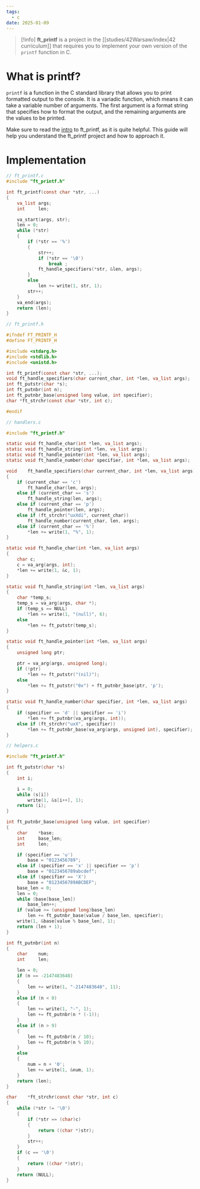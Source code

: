 ```yaml
---
tags:
  - c
date: 2025-01-09
---
```


> [!info]
> **ft_printf** is a project in the [[studies/42Warsaw/index|42 curriculum]] that requires you to implement your own version of the `printf` function in C.

# What is printf?

`printf` is a function in the C standard library that allows you to print formatted output to the console. It is a variadic function, which means it can take a variable number of arguments. The first argument is a format string that specifies how to format the output, and the remaining arguments are the values to be printed.

Make sure to read the [intro](https://42-cursus.gitbook.io/guide/rank-01/ft_printf) to ft_printf, as it is quite helpful. This guide will help you understand the ft_printf project and how to approach it.

# Implementation


```c
// ft_printf.c
#include "ft_printf.h"

int	ft_printf(const char *str, ...)
{
	va_list	args;
	int		len;

	va_start(args, str);
	len = 0;
	while (*str)
	{
		if (*str == '%')
		{
			str++;
			if (*str == '\0')
				break ;
			ft_handle_specifiers(*str, &len, args);
		}
		else
			len += write(1, str, 1);
		str++;
	}
	va_end(args);
	return (len);
}
```

```c
// ft_printf.h

#ifndef FT_PRINTF_H
#define FT_PRINTF_H

#include <stdarg.h>
#include <stdlib.h>
#include <unistd.h>

int ft_printf(const char *str, ...);
void ft_handle_specifiers(char current_char, int *len, va_list args);
int ft_putstr(char *s);
int ft_putnbr(int n);
int ft_putnbr_base(unsigned long value, int specifier);
char *ft_strchr(const char *str, int c);

#endif
```


```c
// handlers.c

#include "ft_printf.h"

static void	ft_handle_char(int *len, va_list args);
static void	ft_handle_string(int *len, va_list args);
static void	ft_handle_pointer(int *len, va_list args);
static void	ft_handle_number(char specifier, int *len, va_list args);

void	ft_handle_specifiers(char current_char, int *len, va_list args)
{
	if (current_char == 'c')
		ft_handle_char(len, args);
	else if (current_char == 's')
		ft_handle_string(len, args);
	else if (current_char == 'p')
		ft_handle_pointer(len, args);
	else if (ft_strchr("uxXdi", current_char))
		ft_handle_number(current_char, len, args);
	else if (current_char == '%')
		*len += write(1, "%", 1);
}

static void	ft_handle_char(int *len, va_list args)
{
    char c;
	c = va_arg(args, int);
	*len += write(1, &c, 1);
}

static void	ft_handle_string(int *len, va_list args)
{
    char *temp_s;
	temp_s = va_arg(args, char *);
	if (temp_s == NULL)
		*len += write(1, "(null)", 6);
	else
		*len += ft_putstr(temp_s);
}

static void	ft_handle_pointer(int *len, va_list args)
{
	unsigned long ptr;

	ptr = va_arg(args, unsigned long);
	if (!ptr)
		*len += ft_putstr("(nil)");
	else
		*len += ft_putstr("0x") + ft_putnbr_base(ptr, 'p');
}

static void	ft_handle_number(char specifier, int *len, va_list args)
{
	if (specifier == 'd' || specifier == 'i')
		*len += ft_putnbr(va_arg(args, int));
	else if (ft_strchr("uxX", specifier))
		*len += ft_putnbr_base(va_arg(args, unsigned int), specifier);
}
```

```c
// helpers.c

#include "ft_printf.h"

int	ft_putstr(char *s)
{
	int	i;

	i = 0;
	while (s[i])
		write(1, &s[i++], 1);
	return (i);
}

int	ft_putnbr_base(unsigned long value, int specifier)
{
	char	*base;
	int		base_len;
	int		len;

	if (specifier == 'u')
		base = "0123456789";
	else if (specifier == 'x' || specifier == 'p')
		base = "0123456789abcdef";
	else if (specifier == 'X')
		base = "0123456789ABCDEF";
	base_len = 0;
	len = 0;
	while (base[base_len])
		base_len++;
	if (value >= (unsigned long)base_len)
		len += ft_putnbr_base(value / base_len, specifier);
	write(1, &base[value % base_len], 1);
	return (len + 1);
}

int	ft_putnbr(int n)
{
	char	num;
	int		len;

	len = 0;
	if (n == -2147483648)
	{
		len += write(1, "-2147483648", 11);
	}
	else if (n < 0)
	{
		len += write(1, "-", 1);
		len += ft_putnbr(n * (-1));
	}
	else if (n > 9)
	{
		len += ft_putnbr(n / 10);
		len += ft_putnbr(n % 10);
	}
	else
	{
		num = n + '0';
		len += write(1, &num, 1);
	}
	return (len);
}

char	*ft_strchr(const char *str, int c)
{
	while (*str != '\0')
	{
		if (*str == (char)c)
		{
			return ((char *)str);
		}
		str++;
	}
	if (c == '\0')
	{
		return ((char *)str);
	}
	return (NULL);
}
```
